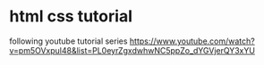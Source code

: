 # html css tutorial
 following youtube tutorial series
https://www.youtube.com/watch?v=pm5OVxpul48&list=PL0eyrZgxdwhwNC5ppZo_dYGVjerQY3xYU
